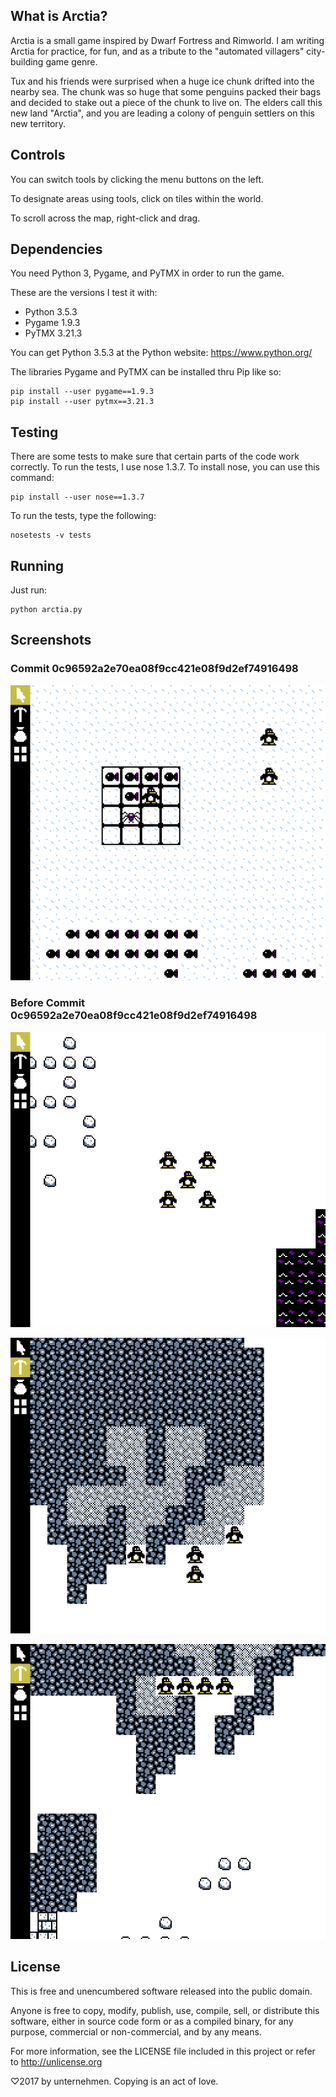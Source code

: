 ## What is Arctia?
Arctia is a small game inspired by Dwarf Fortress and Rimworld.
I am writing Arctia for practice, for fun, and as a tribute to the
"automated villagers" city-building game genre.

Tux and his friends were surprised when a huge ice chunk drifted
into the nearby sea.  The chunk was so huge that some penguins packed
their bags and decided to stake out a piece of the chunk to live on.
The elders call this new land "Arctia", and you are leading a colony
of penguin settlers on this new territory.

## Controls
You can switch tools by clicking the menu buttons on the left.

To designate areas using tools, click on tiles within the world.

To scroll across the map, right-click and drag.

## Dependencies
You need Python 3, Pygame, and PyTMX in order to run the game.

These are the versions I test it with:

* Python 3.5.3
* Pygame 1.9.3
* PyTMX 3.21.3

You can get Python 3.5.3 at the Python website:
<https://www.python.org/>

The libraries Pygame and PyTMX can be installed thru Pip like so:

    pip install --user pygame==1.9.3
    pip install --user pytmx==3.21.3

## Testing
There are some tests to make sure that certain parts of the code
work correctly.  To run the tests, I use nose 1.3.7.  To install
nose, you can use this command:

    pip install --user nose==1.3.7

To run the tests, type the following:

    nosetests -v tests

## Running
Just run:

    python arctia.py

## Screenshots

### Commit 0c96592a2e70ea08f9cc421e08f9d2ef74916498
![In this picture of the game, many penguins are moving fish into a stockpile.  On the south end of the screen are many fish bodies laying on the snow.](screen4.png)


### Before Commit 0c96592a2e70ea08f9cc421e08f9d2ef74916498
![In this picture of the game, five penguin settlers are standing in a group together.](screen1.png)

![In this picture of the game, the penguins are digging holes into the mountain.](screen2.png)

![In this picture of the game, the penguins are still digging holes, but the focus of the image is on the ground to their south which is littered with rubble.](screen3.png)

## License
This is free and unencumbered software released into the public domain.

Anyone is free to copy, modify, publish, use, compile, sell, or
distribute this software, either in source code form or as a compiled
binary, for any purpose, commercial or non-commercial, and by any
means.

For more information, see the LICENSE file included in this project
or refer to <http://unlicense.org>

♡2017 by unternehmen.  Copying is an act of love.
